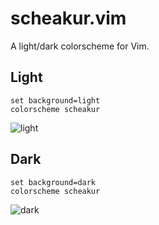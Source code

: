 # scheakur.vim

A light/dark colorscheme for Vim.

## Light

```vim
set background=light
colorscheme scheakur
```

![light](https://www.evernote.com/shard/s71/sh/d778c33a-6786-4a93-b08d-e7b0f3513580/eeb28f188d76e9fb8e7e555989efc35a/deep/0/vim-scheakur.png)

## Dark

```vim
set background=dark
colorscheme scheakur
```

![dark](https://www.evernote.com/shard/s71/sh/abb571c8-bba6-40b1-ae03-9dffcde661bd/ba2b96fcdfe14964d2290f868c4ec572/deep/0/vim-scheakur-dark.png)

